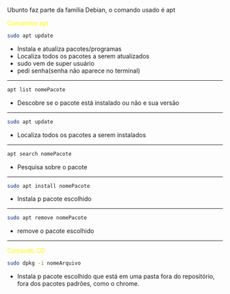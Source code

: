 Ubunto faz parte da família Debian, o comando usado é apt

<span style="color:yellow">Comandos apt</span>


```bash
sudo apt update
```
* Instala e atualiza pacotes/programas
* Localiza todos os pacotes a serem atualizados
* sudo vem de super usuário
* pedi senha(senha não aparece no terminal)
****

```bash
apt list nomePacote
```
*  Descobre se o pacote está instalado ou não e sua versão
****


```bash
sudo apt update
```
* Localiza todos os pacotes a serem instalados
****


```bash
apt search nomePacote
```
* Pesquisa sobre o pacote
****


```bash
sudo apt install nomePacote
```
* Instala p pacote escolhido
****


```bash
sudo apt remove nomePacote
```
* remove o pacote escolhido
****

<span style="color:yellow">Comando CD</span>

```bash
sudo dpkg -i nomeArquivo
```
* Instala p pacote escolhido que está em uma pasta fora do repositório, fora dos pacotes padrões, como o chrome.